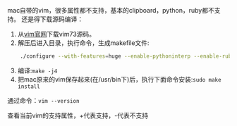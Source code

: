 mac自带的vim，很多属性都不支持，基本的clipboard，python，ruby都不支持。
还是得下载源码编译：

1. 从[vim官网](http://www.vim.org/sources.php)下载vim73源码。
2. 解压后进入目录，执行命令，生成makefile文件:
```bash
    ./configure --with-features=huge --enable-pythoninterp --enable-rubyinterp
```

3. 编译:`make -j4`
4. 把mac原来的vim保存起来(在/usr/bin下)后，执行下面命令安装:`sudo make install`

通过命令：`vim --version`

查看当前vim的支持属性，+代表支持，-代表不支持